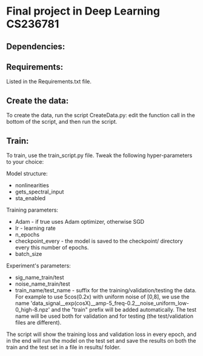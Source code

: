 # Final project in Deep Learning CS236781

## Dependencies:

## Requirements:

Listed in the Requirements.txt file.

## Create the data:

To create the data, run the script CreateData.py: edit the function call in the bottom of the script, and then run the script.

## Train:

To train, use the train_script.py file. Tweak the following hyper-parameters to your choice:

Model structure:

* nonlinearities
* gets_spectral_input
* sta_enabled

Training parameters:

* Adam - if true uses Adam optimizer, otherwise SGD
* lr - learning rate
* n_epochs
* checkpoint_every - the model is saved to the checkpoint/ directory every this number of epochs.
* batch_size

Experiment's parameters:

* sig_name_train/test
* noise_name_train/test
* train_name/test_name - suffix for the training/validation/testing the data. For example to use 5cos(0.2x) with uniform noise of [0,8], we use the name 'data_signal__exp(cosX)__amp-5_freq-0.2__noise_uniform_low-0_high-8.npz' and the "train" prefix will be added automatically. The test name will be used both for validation and for testing (the test/validation files are different).

The script will show the training loss and validation loss in every epoch, and in the end will run the model on the test set and save the results on both the train and the test set in a file in results/ folder.

